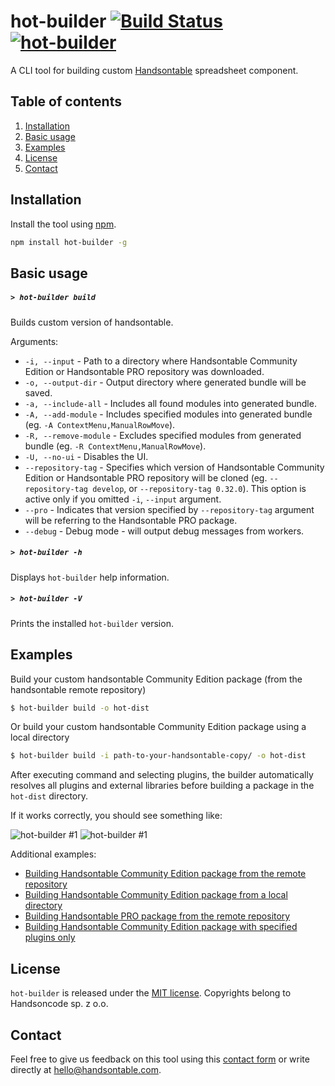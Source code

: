 # hot-builder  [![Build Status](https://travis-ci.org/handsontable/hot-builder.png?branch=master)](https://travis-ci.org/handsontable/hot-builer) [![hot-builder](https://img.shields.io/npm/v/hot-builder.svg)](https://www.npmjs.com/package/hot-builder)
A CLI tool for building custom [Handsontable](https://github.com/handsontable/handsontable/) spreadsheet component.

## Table of contents
1. [Installation](#installation)
2. [Basic usage](#basic-usage)
4. [Examples](#examples)
5. [License](#license)
6. [Contact](#contact)

## Installation

Install the tool using [npm](http://npmjs.com/).

```sh
npm install hot-builder -g
```

## Basic usage

##### ```> hot-builder build```

Builds custom version of handsontable.

Arguments:
- ```-i, --input``` - Path to a directory where Handsontable Community Edition or Handsontable PRO repository was downloaded.
- ```-o, --output-dir``` - Output directory where generated bundle will be saved.
- ```-a, --include-all``` - Includes all found modules into generated bundle.
- ```-A, --add-module``` - Includes specified modules into generated bundle (eg. `-A ContextMenu,ManualRowMove`).
- ```-R, --remove-module``` - Excludes specified modules from generated bundle (eg. `-R ContextMenu,ManualRowMove`).
- ```-U, --no-ui``` - Disables the UI.
- ```--repository-tag``` - Specifies which version of Handsontable Community Edition or Handsontable PRO repository will be cloned (eg. `--repository-tag develop`, or `--repository-tag 0.32.0`). This option is active only if you omitted `-i`, `--input` argument.
- ```--pro``` - Indicates that version specified by `--repository-tag` argument will be referring to the Handsontable PRO package.
- ```--debug``` - Debug mode - will output debug messages from workers.

##### ```> hot-builder -h```

Displays `hot-builder` help information.

##### ```> hot-builder -V```

Prints the installed `hot-builder` version.

## Examples

Build your custom handsontable Community Edition package (from the handsontable remote repository)

```sh
$ hot-builder build -o hot-dist
```

Or build your custom handsontable Community Edition package using a local directory

```sh
$ hot-builder build -i path-to-your-handsontable-copy/ -o hot-dist
```

After executing command and selecting plugins, the builder automatically resolves all plugins and external libraries before building a package in the `hot-dist` directory.

If it works correctly, you should see something like:

![hot-builder #1](http://i.imgur.com/huCCrWj.png)
![hot-builder #1](https://i.imgur.com/B7xwiLy.png)

Additional examples:

- [Building Handsontable Community Edition package from the remote repository](https://asciinema.org/a/117465)
- [Building Handsontable Community Edition package from a local directory](https://asciinema.org/a/117464)
- [Building Handsontable PRO package from the remote repository](https://asciinema.org/a/117462)
- [Building Handsontable Community Edition package with specified plugins only](https://asciinema.org/a/117466)

## License
`hot-builder` is released under the [MIT license](https://github.com/handsontable/hot-builder/blob/master/LICENSE).
Copyrights belong to Handsoncode sp. z o.o.

## Contact
Feel free to give us feedback on this tool using this [contact form](https://handsontable.com/contact.html) or write directly at hello@handsontable.com.
